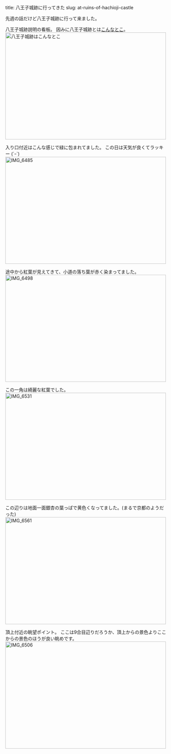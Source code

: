 title: 八王子城跡に行ってきた
slug: at-ruins-of-hachioji-castle

先週の話だけど八王子城跡に行って来ました。

八王子城跡説明の看板。 因みに八王子城跡とは[こんなとこ](http://ja.wikipedia.org/wiki/%E5%85%AB%E7%8E%8B%E5%AD%90%E5%9F%8E)。<br />
<a href="http://www.flickr.com/photos/71792931@N03/6485689635/" title="八王子城跡はこんなとこ by gitrhythm.net, on Flickr"><img src="http://farm8.staticflickr.com/7008/6485689635_ce7fcd8f30.jpg" width="500" height="333" alt="八王子城跡はこんなとこ"></a>

入り口付近はこんな感じで緑に包まれてました。 この日は天気が良くてラッキー (´ｰ`)<br />
<a href="http://www.flickr.com/photos/71792931@N03/6485697585/" title="IMG_6485 by gitrhythm.net, on Flickr"><img src="http://farm8.staticflickr.com/7025/6485697585_13460aab6b.jpg" width="500" height="333" alt="IMG_6485"></a>

途中から紅葉が見えてきて、小道の落ち葉が赤く染まってました。
<a href="http://www.flickr.com/photos/71792931@N03/6485698145/" title="IMG_6498 by gitrhythm.net, on Flickr"><img src="http://farm8.staticflickr.com/7144/6485698145_d951cecd01.jpg" width="500" height="333" alt="IMG_6498"></a>

この一角は綺麗な紅葉でした。<br />
<a href="http://www.flickr.com/photos/71792931@N03/6485699757/" title="IMG_6531 by gitrhythm.net, on Flickr"><img src="http://farm8.staticflickr.com/7167/6485699757_274b4438bd.jpg" width="500" height="333" alt="IMG_6531"></a>

この辺りは地面一面銀杏の葉っぱで黄色くなってました。(まるで京都のようだった)<br />
<a href="http://www.flickr.com/photos/71792931@N03/6485701149/" title="IMG_6561 by gitrhythm.net, on Flickr"><img src="http://farm8.staticflickr.com/7030/6485701149_dbb0f88bbd.jpg" width="500" height="333" alt="IMG_6561"></a>

頂上付近の眺望ポイント。 ここは9合目辺りだろうか、頂上からの景色よりここからの景色のほうが良い眺めです。<br />
<a href="http://www.flickr.com/photos/71792931@N03/6485698779/" title="IMG_6506 by gitrhythm.net, on Flickr"><img src="http://farm8.staticflickr.com/7021/6485698779_ca761e9d23.jpg" width="500" height="333" alt="IMG_6506"></a>


